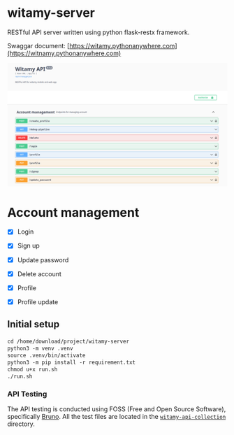 # witamy-server
RESTful API server written using python flask-restx framework.

Swaggar document: [https://witamy.pythonanywhere.com](https://witnamy.pythonanywhere.com)

![swagger api](swagger-api.png)
# Account management
- [x] Login
- [x] Sign up
- [x] Update password
- [x] Delete account
- [x] Profile
- [x] Profile update


## Initial setup

```
cd /home/download/project/witamy-server
python3 -m venv .venv
source .venv/bin/activate
python3 -m pip install -r requirement.txt
chmod u+x run.sh
./run.sh
```

### API Testing
The API testing is conducted using FOSS (Free and Open Source Software), specifically [Bruno](https://www.usebruno.com/). All the test files are located in the [`witamy-api-collection`](/witamy-api-collection)
 directory.
